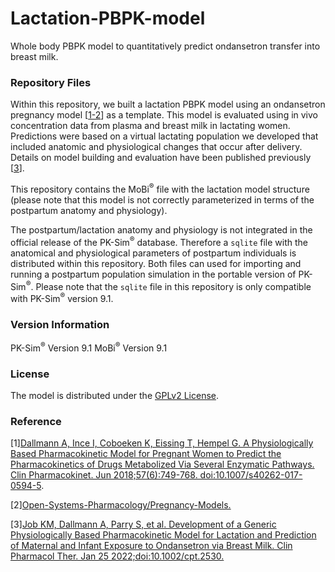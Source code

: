 # Lactation-PBPK-model

Whole body PBPK model to quantitatively predict ondansetron transfer into breast milk. 
 
### Repository Files

Within this repository, we built a lactation PBPK model using an ondansetron pregnancy model [[1-2](#References)] as a template. This model is evaluated using in vivo concentration data from plasma and breast milk in lactating women. Predictions were based on a virtual lactating population we developed that included anatomic and physiological changes that occur after delivery. Details on model building and evaluation have been published previously [[3](#References)].

This repository contains the MoBi<sup>®</sup> file with the lactation model structure (please note that this model is not correctly parameterized in terms of the postpartum anatomy and physiology). 

The postpartum/lactation anatomy and physiology is not integrated in the official release of the PK-Sim<sup>®</sup> database. Therefore a `sqlite` file with the anatomical and physiological parameters of postpartum individuals is distributed within this repository. Both files can used for importing and running a postpartum population simulation in the portable version of PK-Sim<sup>®</sup>. Please note that the `sqlite` file in this repository is only compatible with PK-Sim<sup>®</sup> version 9.1.

### Version Information

PK-Sim<sup>®</sup> Version 9.1
MoBi<sup>®</sup> Version 9.1

### License

The model is distributed under the [GPLv2 License](https://github.com/Open-Systems-Pharmacology/Suite/blob/develop/LICENSE).

### Reference

[1][Dallmann A, Ince I, Coboeken K, Eissing T, Hempel G. A Physiologically Based Pharmacokinetic Model for Pregnant Women to Predict the Pharmacokinetics of Drugs Metabolized Via Several Enzymatic Pathways. Clin Pharmacokinet. Jun 2018;57(6):749-768. doi:10.1007/s40262-017-0594-5](https://pubmed.ncbi.nlm.nih.gov/28924743/).

[2][Open-Systems-Pharmacology/Pregnancy-Models.](https://github.com/Open-Systems-Pharmacology/Pregnancy-Models)

[3][Job KM, Dallmann A, Parry S, et al. Development of a Generic Physiologically Based Pharmacokinetic Model for Lactation and Prediction of Maternal and Infant Exposure to Ondansetron via Breast Milk. Clin Pharmacol Ther. Jan 25 2022;doi:10.1002/cpt.2530.](https://doi.org/10.1002/cpt.2530)
